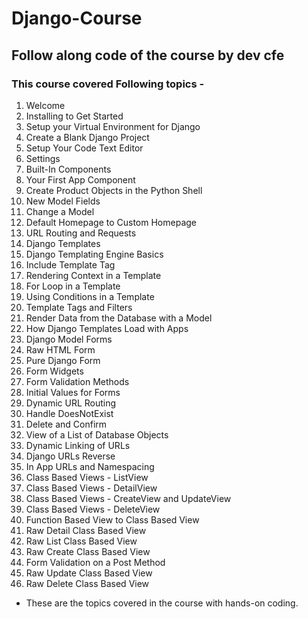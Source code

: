 # Django-Course

## Follow along code of the course by dev cfe

### This course covered Following topics - 
1. Welcome
2. Installing to Get Started
3. Setup your Virtual Environment for Django
4. Create a Blank Django Project
5. Setup Your Code Text Editor
6. Settings
7. Built-In Components
8. Your First App Component
9. Create Product Objects in the Python Shell
10. New Model Fields
11. Change a Model
12. Default Homepage to Custom Homepage
13. URL Routing and Requests
14. Django Templates
15. Django Templating Engine Basics
16. Include Template Tag
17. Rendering Context in a Template
18. For Loop in a Template
19. Using Conditions in a Template
20. Template Tags and Filters
21. Render Data from the Database with a Model
22. How Django Templates Load with Apps
23. Django Model Forms
24. Raw HTML Form
25. Pure Django Form
26. Form Widgets
27. Form Validation Methods
28. Initial Values for Forms
29. Dynamic URL Routing
30. Handle DoesNotExist
31. Delete and Confirm
32. View of a List of Database Objects
33. Dynamic Linking of URLs
34. Django URLs Reverse
35. In App URLs and Namespacing
36. Class Based Views - ListView
37. Class Based Views - DetailView
38. Class Based Views - CreateView and UpdateView
39. Class Based Views - DeleteView
40. Function Based View to Class Based View
41. Raw Detail Class Based View
42. Raw List Class Based View
43. Raw Create Class Based View
44. Form Validation on a Post Method
45. Raw Update Class Based View
46. Raw Delete Class Based View




- These are the topics covered in the course with hands-on coding.
